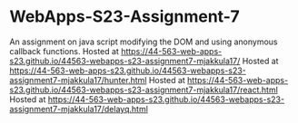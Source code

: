 # WebApps-S23-Assignment-7
An assignment on java script modifying the DOM and using anonymous callback functions.
Hosted at https://44-563-web-apps-s23.github.io/44563-webapps-s23-assignment7-mjakkula17/
Hosted at https://44-563-web-apps-s23.github.io/44563-webapps-s23-assignment7-mjakkula17/hunter.html
Hosted at https://44-563-web-apps-s23.github.io/44563-webapps-s23-assignment7-mjakkula17/react.html
Hosted at https://44-563-web-apps-s23.github.io/44563-webapps-s23-assignment7-mjakkula17/delayq.html